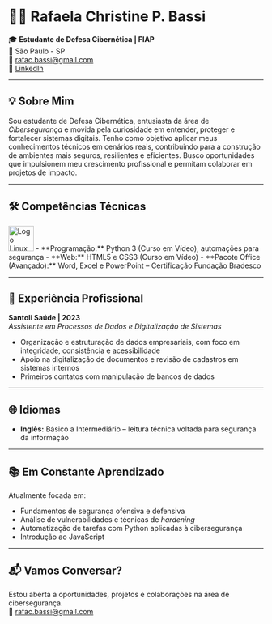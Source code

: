 # 👩‍💻 Rafaela Christine P. Bassi

🎓 **Estudante de Defesa Cibernética | FIAP**  
📍 São Paulo - SP  
📧 [rafac.bassi@gmail.com](mailto:rafac.bassi@gmail.com)  
🔗 [LinkedIn](https://www.linkedin.com/in/seu-perfil-aqui)  

---

## 💡 Sobre Mim

Sou estudante de Defesa Cibernética, entusiasta da área de *Cibersegurança* e movida pela curiosidade em entender, proteger e fortalecer sistemas digitais. Tenho como objetivo aplicar meus conhecimentos técnicos em cenários reais, contribuindo para a construção de ambientes mais seguros, resilientes e eficientes. Busco oportunidades que impulsionem meu crescimento profissional e permitam colaborar em projetos de impacto.

---

## 🛠️ Competências Técnicas

<img src="https://profilinator.rishav.dev/skills-assets/linux-original.svg" alt="Logo Linux" width="50"/>
- **Programação:** Python 3 (Curso em Vídeo), automações para segurança  
- **Web:** HTML5 e CSS3 (Curso em Vídeo)  
- **Pacote Office (Avançado):** Word, Excel e PowerPoint – Certificação Fundação Bradesco  

---

## 💼 Experiência Profissional

**Santoli Saúde | 2023**  
*Assistente em Processos de Dados e Digitalização de Sistemas*  
- Organização e estruturação de dados empresariais, com foco em integridade, consistência e acessibilidade  
- Apoio na digitalização de documentos e revisão de cadastros em sistemas internos  
- Primeiros contatos com manipulação de bancos de dados  

---

## 🌐 Idiomas

- **Inglês:** Básico a Intermediário – leitura técnica voltada para segurança da informação  

---

## 📚 Em Constante Aprendizado

Atualmente focada em:

- Fundamentos de segurança ofensiva e defensiva  
- Análise de vulnerabilidades e técnicas de *hardening*  
- Automatização de tarefas com Python aplicadas à cibersegurança  
- Introdução ao JavaScript  

---

## 📬 Vamos Conversar?

Estou aberta a oportunidades, projetos e colaborações na área de cibersegurança.  
📧 [rafac.bassi@gmail.com](mailto:rafac.bassi@gmail.com)

